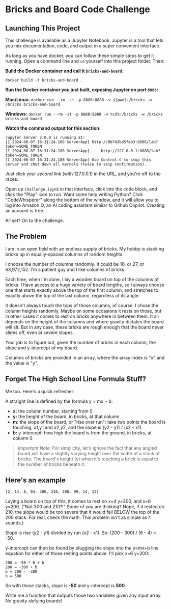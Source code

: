 # Bricks and Board Code Challenge

## Launching This Project

This challenge is available as a Jupyter Notebook. Jupyter is a tool that lets you mix documentation, code, and output in a super convenient interface.

As long as you have docker, you can follow these simple steps to get it running. Open a command line and `cd` yourself into this project folder. Then:

**Build the Docker container and call it `bricks-and-board`:**

`docker build -t bricks-and-board .`

**Run the Docker container you just built, exposing Jupyter on port `8888`:**

**Mac/Linux:** `docker run --rm -it -p 8888:8888 -v $(pwd):/bricks -w /bricks bricks-and-board`

**Windows:** `docker run --rm -it -p 8888:8888 -v %cd%:/bricks -w /bricks bricks-and-board`

**Watch the command output for this section:**

```plaintext
Jupyter Server 2.8.0 is running at:
[I 2024-06-07 16:31:24.188 ServerApp] http://8b743bd5feb3:8888/lab?token=SOME_TOKEN
[I 2024-06-07 16:31:24.188 ServerApp]     http://127.0.0.1:8888/lab?token=SOME_TOKEN
[I 2024-06-07 16:31:24.188 ServerApp] Use Control-C to stop this server and shut down all kernels (twice to skip confirmation).
```

Just click your _second_ link (with 127.0.0.1) in the URL, and you're off to the races.

Open up `Challenge.ipynb` in that interface, click into the code block, and click the "Play" icon to run. Want some
help writing Python? Click "CodeWhisperer" along the bottom of the window, and it will allow you to log into Amazon Q,
an AI coding assistant similar to Github Copilot. Creating an account is free.

All set? On to the challenge.

## The Problem

I am in an open field with an endless supply of bricks. My hobby is stacking bricks up in equally-spaced columns of random heights.

I choose the number of columns randomly. It could be 10, or 27, or 63,972,152. I'm a patient guy and I like columns of bricks.

Each time, when I'm done, I lay a wooden board on top of the columns of bricks. I have access to a huge variety of board lengths, so I always choose one that starts exactly above the top of the first column, and stretches to exactly above the top of the last column, regardless of its angle.

It doesn't always touch the tops of those columns, of course. I chose the column heights randomly. Maybe on some occasions it rests on those, but in other cases it comes to rest on bricks anywhere in between them. It all depends on the height of the columns and where gravity dictates the board will sit. But in any case, these bricks are rough enough that the board never slides off, even at severe slopes.

Your job is to figure out, given the number of bricks in each column, the slope and y-intercept of my board.

Columns of bricks are provided in an array, where the array index is "x" and the value is "y".

## Forget The High School Line Formula Stuff?

Me too. Here's a quick refresher:

A straight line is defined by the formula y = mx + b:

* **x:** the column number, starting from 0
* **y:** the height of the board, in bricks, at that column
* **m:** the slope of the board, or "rise over run": take two points the board is touching, x1,y1 and x2,y2, and the slope is (y2 - y1) / (x2 - x1).
* **b:** y-intercept: how high the board is from the ground, in bricks, at column 0

> _Important Note:_ For simplicity, let's ignore the fact that any angled board will have a slightly varying height over the width of a stack of bricks. The board's height (y) when it's touching a brick is equal to the number of bricks beneath it.

## Here's an example

`[2, 14, 8, 94, 300, 210, 200, 99, 14, 12]`

Laying a board on top of this, it comes to rest on x=4 y=300, and x=6 y=200. ("Not 300 and 210?!" Some of you are thinking? Nope, if it rested on 210, the slope would be too severe that it would fall BELOW the top of the 200 stack. For real, check the math. This problem isn't as simple as it sounds.)

Slope is rise (y2 - y1) divided by run (x2 - x1). So: (200 - 300) / (6 - 4) = -50.

y-intercept can then be found by plugging the slope into the y=mx+b line equation for either of those resting points above. I'll pick x=6 y=200:

```
200 = -50 * 6 + b
200 = -300 + b
b = 200 - -300
b = 500
```

So with those stacks, slope is **-50** and y-intercept is **500**.

Write me a function that outputs those two variables given any input array. No gravity-defying boards!
